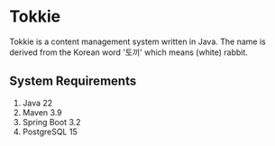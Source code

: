 # Tokkie

Tokkie is a content management system written in Java.
The name is derived from the Korean word '토끼' which means (white) rabbit.

## System Requirements

1. Java 22
2. Maven 3.9
3. Spring Boot 3.2
4. PostgreSQL 15